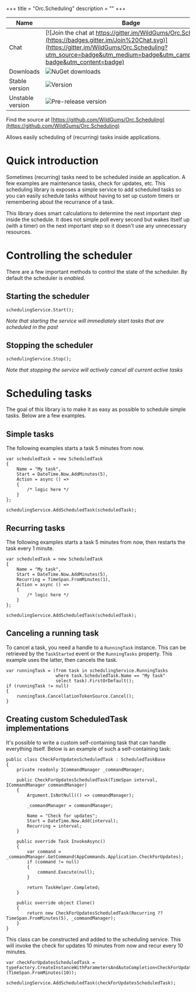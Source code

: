 +++
title = "Orc.Scheduling" 
description = ""
+++

Name|Badge
---|---
Chat|[![Join the chat at https://gitter.im/WildGums/Orc.Scheduling](https://badges.gitter.im/Join%20Chat.svg)](https://gitter.im/WildGums/Orc.Scheduling?utm_source=badge&utm_medium=badge&utm_campaign=pr-badge&utm_content=badge)
Downloads|![NuGet downloads](https://img.shields.io/nuget/dt/orc.scheduling.svg)
Stable version|![Version](https://img.shields.io/nuget/v/orc.scheduling.svg)
Unstable version|![Pre-release version](https://img.shields.io/nuget/vpre/orc.scheduling.svg)

Find the source at [https://github.com/WildGums/Orc.Scheduling](https://github.com/WildGums/Orc.Scheduling)

Allows easily scheduling of (recurring) tasks inside applications.

# Quick introduction

Sometimes (recurring) tasks need to be scheduled inside an application. A few examples are maintenance tasks, check for updates, etc. This scheduling library is exposes a simple service to add scheduled tasks so you can easily schedule tasks without having to set up custom timers or remembering about the recurrance of a task.

This library does smart calculations to determine the next important step inside the schedule. It does not simple poll every second but wakes itself up (with a timer) on the next important step so it doesn't use any unnecessary resources.

# Controlling the scheduler

There are a few important methods to control the state of the scheduler. By default the scheduler is *enabled*.

## Starting the scheduler

```
schedulingService.Start();
```

*Note that starting the service will immediately start tasks that are scheduled in the past*

## Stopping the scheduler

```
schedulingService.Stop();
```

*Note that stopping the service will actively cancel all current active tasks*

# Scheduling tasks

The goal of this library is to make it as easy as possible to schedule simple tasks. Below are a few examples.

## Simple tasks

The following examples starts a task 5 minutes from now.

```
var scheduledTask = new ScheduledTask
{
	Name = "My task",
	Start = DateTime.Now.AddMinutes(5),
	Action = async () =>
	{
		/* logic here */
	}
};

schedulingService.AddScheduledTask(scheduledTask);
```

## Recurring tasks

The following examples starts a task 5 minutes from now, then restarts the task every 1 minute.

```
var scheduledTask = new ScheduledTask
{
	Name = "My task",
	Start = DateTime.Now.AddMinutes(5),
	Recurring = TimeSpan.FromMinutes(1),
	Action = async () =>
	{
		/* logic here */
	}
};

schedulingService.AddScheduledTask(scheduledTask);
```

## Canceling a running task

To cancel a task, you need a handle to a `RunningTask` instance. This can be retrieved by the `TaskStarted` event or the `RunningTasks` property. This example uses the latter, then cancels the task.

```
var runningTask = (from task in schedulingService.RunningTasks
				   where task.ScheduledTask.Name == "My task"
				   select task).FirstOrDefault();
if (runningTask != null)
{
	runningTask.CancellationTokenSource.Cancel();
}
```

## Creating custom ScheduledTask implementations

It's possible to write a custom self-containing task that can handle everything itself. Below is an example of such a self-containing task:

```
public class CheckForUpdatesScheduledTask : ScheduledTaskBase
{
	private readonly ICommandManager _commandManager;

	public CheckForUpdatesScheduledTask(TimeSpan interval, ICommandManager commandManager)
	{
		Argument.IsNotNull(() => commandManager);

		_commandManager = commandManager;

		Name = "Check for updates";
		Start = DateTime.Now.Add(interval);
		Recurring = interval;
	}

	public override Task InvokeAsync()
	{
		var command = _commandManager.GetCommand(AppCommands.Application.CheckForUpdates);
		if (command != null)
		{
			command.Execute(null);
		}

		return TaskHelper.Completed;
	}

	public override object Clone()
	{
		return new CheckForUpdatesScheduledTask(Recurring ?? TimeSpan.FromMinutes(5), _commandManager);
	}
}
```

This class can be constructed and added to the scheduling service. This will invoke the check for updates 10 minutes from now and recur every 10 minutes.

```
var checkForUpdatesScheduledTask = typeFactory.CreateInstanceWithParametersAndAutoCompletion<CheckForUpdatesScheduledTask>(TimeSpan.FromMinutes(10));

schedulingService.AddScheduledTask(checkForUpdatesScheduledTask);
```